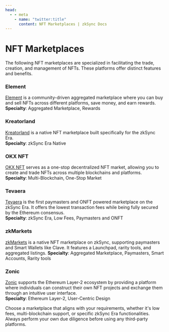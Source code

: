 ```yaml
---
head:
  - - meta
    - name: "twitter:title"
      content: NFT Marketplaces | zkSync Docs
---
```


# NFT Marketplaces

The following NFT marketplaces are specialized in facilitating the trade, creation, and management of NFTs. These platforms offer distinct features and benefits.

### Element

[Element](https://element.market/) is a community-driven aggregated marketplace where you can buy and sell NFTs across different platforms, save money, and earn rewards.\
**Specialty**: Aggregated Marketplace, Rewards

### Kreatorland

[Kreatorland](https://kreatorland.com/) is a native NFT marketplace built specifically for the zkSync Era.\
**Specialty**: zkSync Era Native

### OKX NFT

[OKX NFT](https://www.okx.com/web3/marketplace/nft) serves as a one-stop decentralized NFT market, allowing you to create and trade NFTs across multiple blockchains and platforms.\
**Specialty**: Multi-Blockchain, One-Stop Market

### Tevaera

[Tevaera](https://market.tevaera.com/) is the first paymasters and ONFT powered marketplace on the zkSync Era. It offers the lowest transaction fees while being fully secured by the Ethereum consensus.\
**Specialty**: zkSync Era, Low Fees, Paymasters and ONFT

### zkMarkets

[zkMarkets](https://www.zkmarkets.com/zksync-era) is a native NFT marketplace on zkSync, supporting paymasters and Smart Wallets like Clave. It features a Launchpad, rarity tools, and aggregated listings.
**Specialty**: Aggregated Marketplace, Paymasters, Smart Accounts, Rarity tools

### Zonic

[Zonic](https://zonic.app/) supports the Ethereum Layer-2 ecosystem by providing a platform where individuals can construct their own NFT projects and exchange them through an intuitive user interface.\
**Specialty**: Ethereum Layer-2, User-Centric Design

Choose a marketplace that aligns with your requirements, whether it's low fees, multi-blockchain support, or specific zkSync Era functionalities. Always perform your own due diligence before using any third-party platforms.
